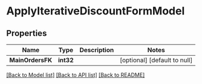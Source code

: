 # ApplyIterativeDiscountFormModel

## Properties
Name | Type | Description | Notes
------------ | ------------- | ------------- | -------------
**MainOrdersFK** | **int32** |  | [optional] [default to null]

[[Back to Model list]](../README.md#documentation-for-models) [[Back to API list]](../README.md#documentation-for-api-endpoints) [[Back to README]](../README.md)


